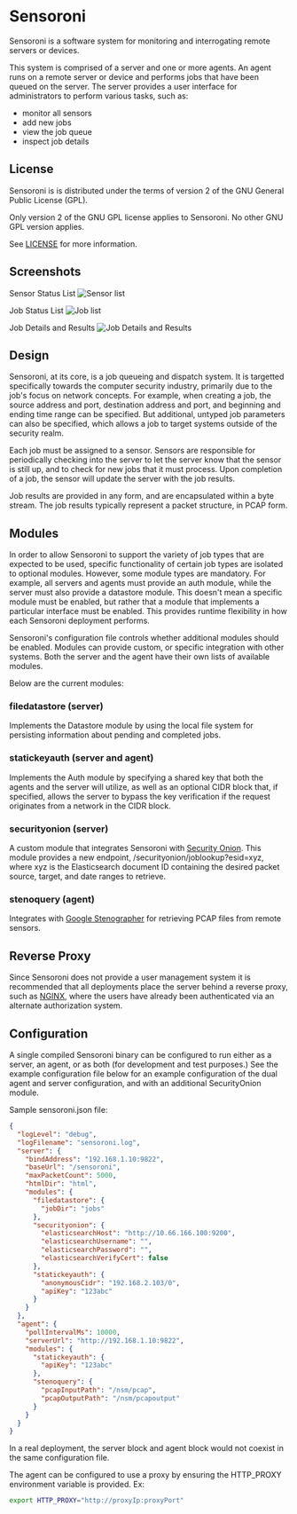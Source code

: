 # Sensoroni

Sensoroni is a software system for monitoring and interrogating remote servers or devices.

This system is comprised of a server and one or more agents. An agent runs on a remote server or device and performs jobs that have been queued on the server. The server provides a user interface for administrators to perform various tasks, such as:

* monitor all sensors
* add new jobs
* view the job queue
* inspect job details

## License

Sensoroni is is distributed under the terms of version 2 of the GNU General Public License (GPL).

Only version 2 of the GNU GPL license applies to Sensoroni. No other GNU GPL version applies.

See [LICENSE](https://raw.githubusercontent.com/sensoroni/sensoroni/master/LICENSE) for more information.

## Screenshots

Sensor Status List
![Sensor list](https://raw.githubusercontent.com/sensoroni/sensoroni/master/screenshots/sensoroni-sensors.png)

Job Status List
![Job list](https://raw.githubusercontent.com/sensoroni/sensoroni/master/screenshots/sensoroni-jobs.png)

Job Details and Results
![Job Details and Results](https://raw.githubusercontent.com/sensoroni/sensoroni/master/screenshots/sensoroni-job.png)

## Design

Sensoroni, at its core, is a job queueing and dispatch system. It is targetted specifically towards the computer security industry, primarily due to the job's focus on network concepts. For example, when creating a job, the source address and port, destination address and port, and beginning and ending time range can be specified. But additional, untyped job parameters can also be specified, which allows a job to target systems outside of the security realm.

Each job must be assigned to a sensor. Sensors are responsible for periodically checking into the server to let the server know that the sensor is still up, and to check for new jobs that it must process. Upon completion of a job, the sensor will update the server with the job results.

Job results are provided in any form, and are encapsulated within a byte stream. The job results typically represent a packet structure, in PCAP form.

## Modules

In order to allow Sensoroni to support the variety of job types that are expected to be used, specific functionality of certain job types are isolated to optional modules. However, some module types are mandatory. For example, all servers and agents must provide an auth module, while the server must also provide a datastore module. This doesn't mean a specific module must be enabled, but rather that a module that implements a particular interface must be enabled. This provides runtime flexibility in how each Sensoroni deployment performs.

Sensoroni's configuration file controls whether additional modules should be enabled. Modules can provide custom, or specific integration with other systems. Both the server and the agent have their own lists of available modules.

Below are the current modules:

### filedatastore (server)

Implements the Datastore module by using the local file system for persisting information about pending and completed jobs.

### statickeyauth (server and agent)

Implements the Auth module by specifying a shared key that both the agents and the server will utilize, as well as an optional CIDR block that, if specified, allows the server to bypass the key verification if the request originates from a network in the CIDR block.

### securityonion (server)

A custom module that integrates Sensoroni with  [Security Onion](https://securityonion.net). This module provides a new endpoint, /securityonion/joblookup?esid=xyz, where xyz is the Elasticsearch document ID containing the desired packet source, target, and date ranges to retrieve.

### stenoquery (agent)

Integrates with [Google Stenographer](https://github.com/google/stenographer) for retrieving PCAP files from remote sensors.

## Reverse Proxy

Since Sensoroni does not provide a user management system it is recommended that all deployments place the server behind a reverse proxy, such as [NGINX](https://www.nginx.com/), where the users have already been authenticated via an alternate authorization system.

## Configuration

A single compiled Sensoroni binary can be configured to run either as a server, an agent, or as both (for development and test purposes.) See the example configuration file below for an example configuration of the dual agent and server configuration, and with an additional SecurityOnion module.

Sample sensoroni.json file:
```json
{
  "logLevel": "debug",
  "logFilename": "sensoroni.log",
  "server": {
    "bindAddress": "192.168.1.10:9822",
    "baseUrl": "/sensoroni",
    "maxPacketCount": 5000,
    "htmlDir": "html",
    "modules": {
      "filedatastore": {
        "jobDir": "jobs"
      },
      "securityonion": {
        "elasticsearchHost": "http://10.66.166.100:9200",
        "elasticsearchUsername": "",
        "elasticsearchPassword": "",
        "elasticsearchVerifyCert": false
      },
      "statickeyauth": {
        "anonymousCidr": "192.168.2.103/0",
        "apiKey": "123abc"
      }
    }
  },
  "agent": {
    "pollIntervalMs": 10000,
    "serverUrl": "http://192.168.1.10:9822",
    "modules": {
      "statickeyauth": {
        "apiKey": "123abc"
      },
      "stenoquery": {
        "pcapInputPath": "/nsm/pcap",
        "pcapOutputPath": "/nsm/pcapoutput"
      }
    }
  }
}
```

In a real deployment, the server block and agent block would not coexist in the same configuration file.

The agent can be configured to use a proxy by ensuring the HTTP_PROXY environment variable is provided. Ex:

```bash
export HTTP_PROXY="http://proxyIp:proxyPort"
```